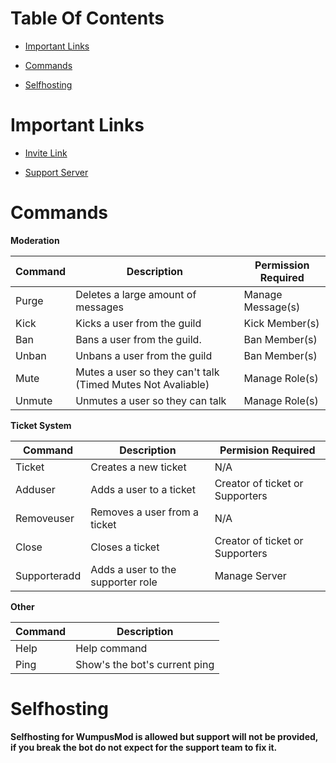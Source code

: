 # Table Of Contents
- [Important Links](https://github.com/xPolar/WumpusMod#important-links)

- [Commands](https://github.com/xPolar/WumpusMod#commands)

- [Selfhosting](https://github.com/xPolar/WumpusMod#selfhosting)

# Important Links
- [Invite Link](https://discordapp.com/api/oauth2/authorize?client_id=596532744218214402&permissions=8&scope=bot)

- [Support Server](https://discord.gg/tjA5ssJ)

# Commands
**Moderation**

| Command | Description | Permission Required |
| ------- | ----------- | ------------------- |
| Purge | Deletes a large amount of messages | Manage Message(s) |
| Kick | Kicks a user from the guild | Kick Member(s) |
| Ban | Bans a user from the guild.| Ban Member(s) |
| Unban | Unbans a user from the guild | Ban Member(s) |
| Mute | Mutes a user so they can't talk (Timed Mutes Not Avaliable) | Manage Role(s) |
| Unmute | Unmutes a user so they can talk | Manage Role(s) |

**Ticket System**

| Command | Description | Permision Required |
| ------- | ----------- | ------------------ |
| Ticket | Creates a new ticket | N/A |
| Adduser | Adds a user to a ticket | Creator of ticket or Supporters|
| Removeuser | Removes a user from a ticket | N/A |
| Close | Closes a ticket | Creator of ticket or Supporters |
| Supporteradd | Adds a user to the supporter role | Manage Server |

**Other**

| Command | Description |
| ------- | ----------- |
| Help | Help command |
| Ping | Show's the bot's current ping |

# Selfhosting
**Selfhosting for WumpusMod is allowed but support will not be provided, if you break the bot do not expect for the support team to fix it.**
